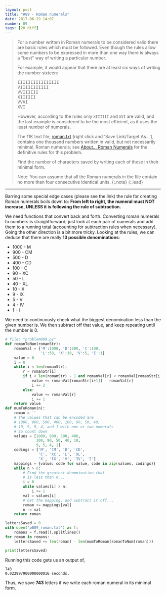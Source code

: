 ```yaml
---
layout: post
title: "#89 - Roman numerals"
date: 2017-06-19 14:07
number: 89
tags: [20_diff]
---
```

> For a number written in Roman numerals to be considered valid there are basic rules which must be followed. Even though the rules allow some numbers to be expressed in more than one way there is always a "best" way of writing a particular number.
> 
> For example, it would appear that there are at least six ways of writing the number sixteen:
> 
> <pre style="text-align:left">
> IIIIIIIIIIIIIIII
> VIIIIIIIIIII
> VVIIIIII
> XIIIIII
> VVVI
> XVI
> </pre>
> 
> However, according to the rules only `XIIIIII` and `XVI` are valid, and the last example is considered to be the most efficient, as it uses the least number of numerals.
> 
> The 11K text file, [roman.txt](https://projecteuler.net/project/resources/p089_roman.txt) (right click and 'Save Link/Target As...'), contains one thousand numbers written in valid, but not necessarily minimal, Roman numerals; see [About... Roman Numerals](https://projecteuler.net/about=roman_numerals) for the definitive rules for this problem.
> 
> Find the number of characters saved by writing each of these in their minimal form.
> 
> Note: You can assume that all the Roman numerals in the file contain no more than four consecutive identical units.
> {:.note}
{:.lead}
* * *

Barring some special edge cases (please see the link) the rule for creating Roman numerals boils down to: **From left to right, the numeral must NOT increase, UNLESS it is following the rule of subtraction.** 

We need functions that convert back and forth. Converting roman numerals to numbers is straightforward; just look at each pair of numerals and add them to a running total (accounting for subtraction rules when necessary). Going the other direction is a bit more tricky. Looking at the rules, we can deduce that there are really **13 possible denominations**:
* 1000 - M
* 900 - CM
* 500 - D
* 400 - CD
* 100 - C
* 90 - XC
* 50 - L
* 40 - XL
* 10 - X
* 9 - IX
* 5 - V
* 4 - IV
* 1 - I

We need to continuously check what the biggest denomination less than the given number is. We then subtract off that value, and keep repeating until the number is 0.
```python
# file: "problem089.py"
def romanToNum(romanStr):
    romanVal = {'M':1000, 'D':500, 'C':100,
                'L':50, 'X':10, 'V':5, 'I':1}
    value = 0
    i = 0
    while i < len(romanStr):
        r = romanStr[i]
        if i < len(romanStr) - 1 and romanVal[r] < romanVal[romanStr[i+1]]:
            value += romanVal[romanStr[i+1]] - romanVal[r]
            i += 2
        else:
            value += romanVal[r]
            i += 1
    return value
def numToRoman(n):
    roman = ''
    # The values that can be encoded are
    # 1000, 900, 500, 400, 100, 90, 50, 40,
    # 10, 9, 5, 4, and 1 with one or two numerals
    # So count down
    values = [1000, 900, 500, 400,
              100, 90, 50, 40, 10,
              9, 5, 4, 1]
    codings = ['M', 'CM', 'D', 'CD',
               'C', 'XC', 'L', 'XL',
               'X', 'IX', 'V', 'IV', 'I']
    mappings = {value: code for value, code in zip(values, codings)}
    while n > 0:
        # Find the greatest denomination that
        # is less than n...
        i = 0
        while values[i] > n:
            i += 1
        val = values[i]
        # Get the mapping, and subtract it off...
        roman += mappings[val]
        n -= val
    return roman

lettersSaved = 0
with open('p089_roman.txt') as f:
    romans = f.read().splitlines()
for roman in romans:
    lettersSaved += len(roman) - len(numToRoman(romanToNum(roman)))

print(lettersSaved)
```
Running this code gets us an output of,
```
743
0.022997900000000016 seconds.
```
Thus, we save **743** letters if we write each roman numeral in its minimal form.